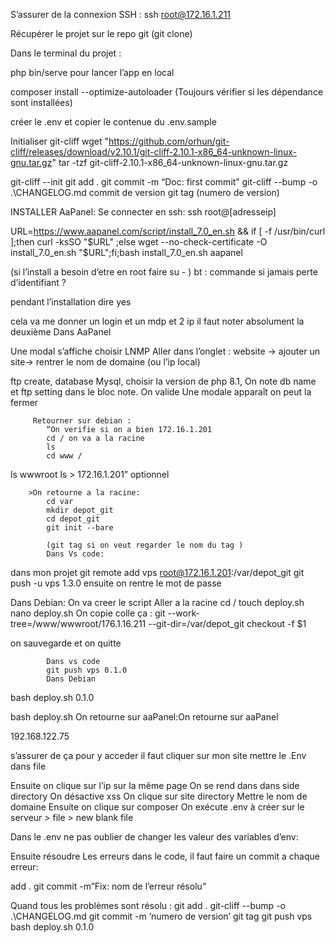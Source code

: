 
S’assurer de la connexion SSH : ssh root@172.16.1.211

Récupérer le projet sur le repo git (git clone)

Dans le terminal du projet :

php bin/serve pour lancer l’app en local

composer install --optimize-autoloader (Toujours vérifier si les dépendance sont installées)

créer le .env et copier le contenue du .env.sample

Initialiser git-cliff
wget "https://github.com/orhun/git-cliff/releases/download/v2.10.1/git-cliff-2.10.1-x86_64-unknown-linux-gnu.tar.gz"
tar -tzf git-cliff-2.10.1-x86_64-unknown-linux-gnu.tar.gz

git-cliff --init
git add .
git  commit -m “Doc: first commit”
git-cliff --bump -o .\CHANGELOG.md
commit de version
git tag (numero de version)


INSTALLER AaPanel:
Se connecter en ssh: ssh root@[adresseip]

URL=https://www.aapanel.com/script/install_7.0_en.sh && if [ -f /usr/bin/curl ];then curl -ksSO "$URL" ;else wget --no-check-certificate -O install_7.0_en.sh "$URL";fi;bash install_7.0_en.sh aapanel


(si l’install a besoin d’etre en root faire su - )
bt : commande si jamais perte d’identifiant ?

pendant l’installation dire yes

cela va me donner  un login et un mdp et 2 ip il faut noter absolument la deuxième
Dans AaPanel

Une modal s’affiche choisir LNMP
Aller dans l’onglet :
website -> ajouter un site-> rentrer le nom de domaine (ou l’ip local)

ftp create, database Mysql, choisir la version de php 8.1,
On note db name et ftp setting dans le bloc note.
On valide
Une modale apparaît  on peut la fermer



		 Retourner sur debian :
			“On verifie si on a bien 172.16.1.201
			cd / on va a la racine
			ls
			cd www /
ls
wwwroot
ls > 172.16.1.201” optionnel

		>On retourne a la racine:
			cd var
			mkdir depot_git	
			cd depot_git
			git init --bare

			(git tag si on veut regarder le nom du tag )
			Dans Vs code:
dans mon projet
git remote add vps root@172.16.1.201:/var/depot_git
git push -u vps 1.3.0
ensuite on rentre le mot de passe

Dans Debian:
On va creer le script
Aller a la racine cd /
touch deploy.sh
nano deploy.sh
On copie colle ça :
git --work-tree=/www/wwwroot/176.1.16.211 --git-dir=/var/depot_git checkout -f $1

on sauvegarde et on quitte


			Dans vs code
			git push vps 0.1.0
			Dans Debian
bash deploy.sh 0.1.0


bash deploy.sh <numero de version>On retourne sur aaPanel:On retourne sur aaPanel


192.168.122.75

s’assurer de ça  pour y acceder il faut cliquer sur mon site  mettre le .Env dans file

Ensuite on clique sur l’ip sur la même page
On se rend dans dans side directory
On désactive xss
On clique sur site directory
Mettre le nom de domaine
Ensuite on clique sur composer
On exécute
.env à créer sur le serveur > file > new blank file


Dans le .env ne pas oublier de changer les valeur des variables d’env:


Ensuite résoudre Les erreurs dans le code, il faut faire un commit a chaque erreur:

add .
git commit -m”Fix: nom de l’erreur résolu”

Quand tous les problèmes sont résolu :
git add .
git-cliff --bump -o .\CHANGELOG.md
git commit -m ’numero de version’
git tag <numero de version>
git push vps <nom du tag>
bash deploy.sh 0.1.0
